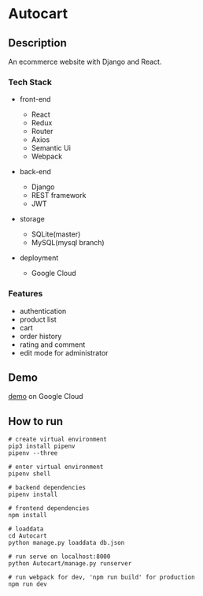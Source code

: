 # Autocart


## Description

An ecommerce website with Django and React. 

### Tech Stack

- front-end
	- React
	- Redux
	- Router
	- Axios
	- Semantic Ui	
	- Webpack

- back-end
	- Django
	- REST framework
	- JWT
	
- storage
	- SQLite(master)
	- MySQL(mysql branch)

- deployment
	- Google Cloud

### Features

- authentication
- product list
- cart
- order history
- rating and comment
- edit mode for administrator 


## Demo

[demo](https://autocart.rj.r.appspot.com/) on Google Cloud

## How to run

```
# create virtual environment
pip3 install pipenv
pipenv --three

# enter virtual environment
pipenv shell

# backend dependencies
pipenv install

# frontend dependencies 
npm install

# loaddata
cd Autocart
python manage.py loaddata db.json

# run serve on localhost:8000
python Autocart/manage.py runserver

# run webpack for dev, 'npm run build' for production
npm run dev
```

## 